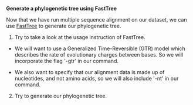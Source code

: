 <script>
import Link from "$components/Link.svelte";
import Execute from "$components/Execute.svelte";
</script>

**Generate a phylogenetic tree using FastTree**

Now that we have run multiple sequence alignment on our dataset, we can use [FastTree](https://morgannprice.github.io/fasttree/) to generate our phylogenetic tree.

1. Try <Execute command="FastTree" inline /> to
take a look at the usage instruction of FastTree.

- We will want to use a Generalized Time-Reversible (GTR) model which describes the rate of evolutionary charges between bases. So we will incorporate the flag '-gtr' in our command. 

- We also want to specify that our alignment data is made up of nucleotides, and not amino acids, so we will also include '-nt' in our command. 

2. Try <Execute command="FastTree -gtr -nt -gamma hiv1_aligned.txt > tree_file.nwk
" inline /> to generate our phylogenetic tree.
